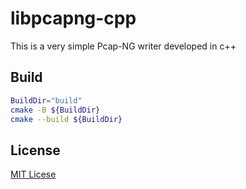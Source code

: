 # libpcapng-cpp

This is a very simple Pcap-NG writer developed in c++


## Build
```sh
BuildDir="build"
cmake -B ${BuildDir}
cmake --build ${BuildDir}
```

## License

[MIT Licese](LICENSE)
